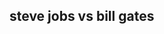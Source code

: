 <article><h2>steve jobs vs bill gates</h2><object width="480" height="360"><param name="movie" value="http://www.dailymotion.com/swf/video/xddk5q_a-pirate-fight-bill-gates-against-s_news"></param><param name="allowFullScreen" value="true"></param><param name="allowScriptAccess" value="always"></param><embed type="application/x-shockwave-flash" src="http://www.dailymotion.com/swf/video/xddk5q_a-pirate-fight-bill-gates-against-s_news" width="480" height="360" allowfullscreen="true" allowscriptaccess="always"></embed></object></article>